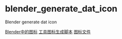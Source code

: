 # blender_generate_dat_icon
Blender generate dat icon


[Blender中的图标](https://developer.blender.org/docs/features/interface/icons/#ui-icons)
[工具图标生成脚本](https://projects.blender.org/blender/blender/src/branch/main/release/datafiles/blender_icons_geom_update.py)
[图标文件](https://projects.blender.org/blender/blender-assets/src/branch/main/icons/toolbar.blend)
